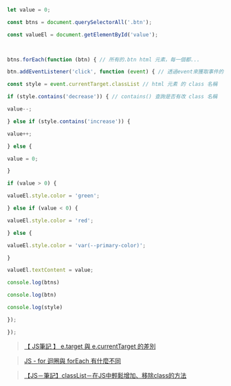 
```js
let value = 0;

const btns = document.querySelectorAll('.btn');

const valueEl = document.getElementById('value');

  

btns.forEach(function (btn) { // 所有的.btn html 元素，每一個都...

btn.addEventListener('click', function (event) { // 透過event來獲取事件的信息（例如，點擊的位置，或者是否同時按下了某個鍵）

const style = event.currentTarget.classList // html 元素 的 class 名稱 （陣列 資料 型態）

if (style.contains('decrease')) { // contains() 查詢是否有改 class 名稱

value--;

} else if (style.contains('increase')) {

value++;

} else {

value = 0;

}

if (value > 0) {

valueEl.style.color = 'green';

} else if (value < 0) {

valueEl.style.color = 'red';

} else {

valueEl.style.color = 'var(--primary-color)';

}

valueEl.textContent = value;

console.log(btns)

console.log(btn)

console.log(style)

});

});
```




>[【 JS筆記 】 e.target 與 e.currentTarget 的差別](https://jim1105.coderbridge.io/2022/07/13/target-and-currentTarget/)

>[JS - for 迴圈與 forEach 有什麼不同](https://www.casper.tw/development/2020/10/05/js-for-loop-vs-for-each/)

>[【JS－筆記】classList－在JS中輕鬆增加、移除class的方法](https://medium.com/@egg8833/%E5%9C%A8js%E4%B8%AD%E8%BC%95%E9%AC%86%E5%A2%9E%E5%8A%A0-%E7%A7%BB%E9%99%A4class%E7%9A%84%E6%96%B9%E6%B3%95-classlist-eb3a686f8d4)




